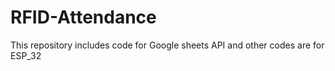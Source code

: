 # RFID-Attendance
This repository includes code for Google sheets API and other codes are for ESP_32
